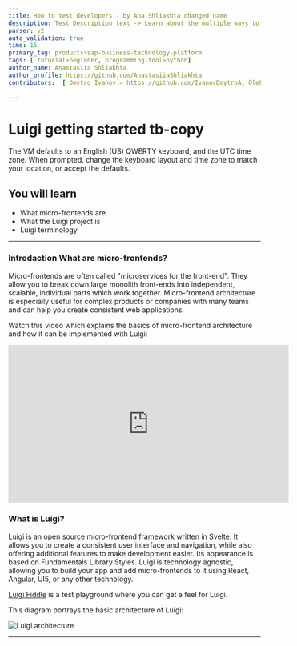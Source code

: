 ```yaml
---
title: How to test developers - by Ana Shliakhta changed name
description: Test Description text -> Learn about the multiple ways to install the SAP HANA client.
parser: v2
auto_validation: true
time: 15
primary_tag: products>sap-business-technology-platform
tags: [ tutorial>beginner, programming-tool>python]
author_name: Anastasiia Shliakhta
author_profile: https://github.com/AnastasiiaShliakhta
contributors:  [ Dmytro Ivanov > https://github.com/IvanovDmytroA, Oleksandra Kovtunenko > https://github.com/Oleksandra2 ] 

---
```


# Luigi getting started tb-copy
<!-- description --> The VM defaults to an English (US) QWERTY keyboard, and the UTC time zone. When prompted, change the keyboard layout and time zone to match your location, or accept the defaults.

## You will learn
  - What micro-frontends are
  - What the Luigi project is
  - Luigi terminology

---

### Introdaction What are micro-frontends?


Micro-frontends are often called "microservices for the front-end". They allow you to break down large monolith front-ends into independent, scalable, individual parts which work together. Micro-frontend architecture is especially useful for complex products or companies with many teams and can help you create consistent web applications.

Watch this video which explains the basics of micro-frontend architecture and how it can be implemented with Luigi:

<iframe width="560" height="315" src="https://www.youtube.com/embed/Bjp1_yvtR4Y" frameborder="0" allowfullscreen></iframe>


### What is Luigi?


[Luigi](https://luigi-project.io) is an open source micro-frontend framework written in Svelte. It allows you to create a consistent user interface and navigation, while also offering additional features to make development easier. Its appearance is based on Fundamentals Library Styles. Luigi is technology agnostic, allowing you to build your app and add micro-frontends to it using React, Angular, UI5, or any other technology.

[Luigi Fiddle](https://fiddle.luigi-project.io) is a test playground where you can get a feel for Luigi.

This diagram portrays the basic architecture of Luigi:

<!-- size:600px -->
![Luigi architecture](download-flat.png)


---